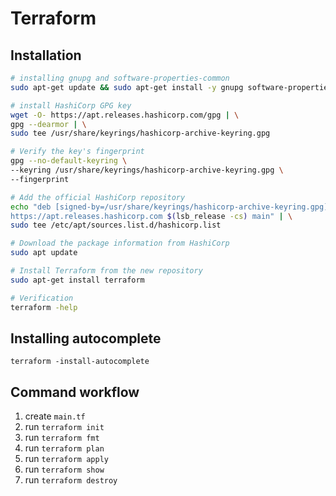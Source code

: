 # Terraform

## Installation

```bash
# installing gnupg and software-properties-common
sudo apt-get update && sudo apt-get install -y gnupg software-properties-common

# install HashiCorp GPG key
wget -O- https://apt.releases.hashicorp.com/gpg | \
gpg --dearmor | \
sudo tee /usr/share/keyrings/hashicorp-archive-keyring.gpg

# Verify the key's fingerprint
gpg --no-default-keyring \
--keyring /usr/share/keyrings/hashicorp-archive-keyring.gpg \
--fingerprint

# Add the official HashiCorp repository
echo "deb [signed-by=/usr/share/keyrings/hashicorp-archive-keyring.gpg] \
https://apt.releases.hashicorp.com $(lsb_release -cs) main" | \
sudo tee /etc/apt/sources.list.d/hashicorp.list

# Download the package information from HashiCorp
sudo apt update

# Install Terraform from the new repository
sudo apt-get install terraform

# Verification
terraform -help
```

## Installing autocomplete

```
terraform -install-autocomplete
```

## Command workflow

1. create `main.tf`
2. run `terraform init`
3. run `terraform fmt`
4. run `terraform plan`
5. run `terraform apply`
6. run `terraform show`
7. run `terraform destroy`
